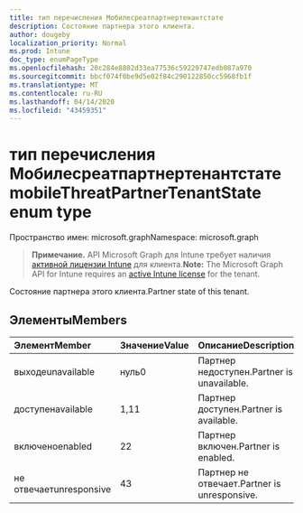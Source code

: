 ```yaml
---
title: тип перечисления Мобилесреатпартнертенантстате
description: Состояние партнера этого клиента.
author: dougeby
localization_priority: Normal
ms.prod: Intune
doc_type: enumPageType
ms.openlocfilehash: 20c284e8802d33ea77536c59229747edb087a970
ms.sourcegitcommit: bbcf074f0be9d5e02f84c290122850cc5968fb1f
ms.translationtype: MT
ms.contentlocale: ru-RU
ms.lasthandoff: 04/14/2020
ms.locfileid: "43459351"
---
```

# <a name="mobilethreatpartnertenantstate-enum-type"></a><span data-ttu-id="7c819-103">тип перечисления Мобилесреатпартнертенантстате</span><span class="sxs-lookup"><span data-stu-id="7c819-103">mobileThreatPartnerTenantState enum type</span></span>

<span data-ttu-id="7c819-104">Пространство имен: microsoft.graph</span><span class="sxs-lookup"><span data-stu-id="7c819-104">Namespace: microsoft.graph</span></span>

> <span data-ttu-id="7c819-105">**Примечание.** API Microsoft Graph для Intune требует наличия [активной лицензии Intune](https://go.microsoft.com/fwlink/?linkid=839381) для клиента.</span><span class="sxs-lookup"><span data-stu-id="7c819-105">**Note:** The Microsoft Graph API for Intune requires an [active Intune license](https://go.microsoft.com/fwlink/?linkid=839381) for the tenant.</span></span>

<span data-ttu-id="7c819-106">Состояние партнера этого клиента.</span><span class="sxs-lookup"><span data-stu-id="7c819-106">Partner state of this tenant.</span></span>

## <a name="members"></a><span data-ttu-id="7c819-107">Элементы</span><span class="sxs-lookup"><span data-stu-id="7c819-107">Members</span></span>
|<span data-ttu-id="7c819-108">Элемент</span><span class="sxs-lookup"><span data-stu-id="7c819-108">Member</span></span>|<span data-ttu-id="7c819-109">Значение</span><span class="sxs-lookup"><span data-stu-id="7c819-109">Value</span></span>|<span data-ttu-id="7c819-110">Описание</span><span class="sxs-lookup"><span data-stu-id="7c819-110">Description</span></span>|
|:---|:---|:---|
|<span data-ttu-id="7c819-111">выходе</span><span class="sxs-lookup"><span data-stu-id="7c819-111">unavailable</span></span>|<span data-ttu-id="7c819-112">нуль</span><span class="sxs-lookup"><span data-stu-id="7c819-112">0</span></span>|<span data-ttu-id="7c819-113">Партнер недоступен.</span><span class="sxs-lookup"><span data-stu-id="7c819-113">Partner is unavailable.</span></span>|
|<span data-ttu-id="7c819-114">доступен</span><span class="sxs-lookup"><span data-stu-id="7c819-114">available</span></span>|<span data-ttu-id="7c819-115">1,1</span><span class="sxs-lookup"><span data-stu-id="7c819-115">1</span></span>|<span data-ttu-id="7c819-116">Партнер доступен.</span><span class="sxs-lookup"><span data-stu-id="7c819-116">Partner is available.</span></span>|
|<span data-ttu-id="7c819-117">включено</span><span class="sxs-lookup"><span data-stu-id="7c819-117">enabled</span></span>|<span data-ttu-id="7c819-118">2</span><span class="sxs-lookup"><span data-stu-id="7c819-118">2</span></span>|<span data-ttu-id="7c819-119">Партнер включен.</span><span class="sxs-lookup"><span data-stu-id="7c819-119">Partner is enabled.</span></span>|
|<span data-ttu-id="7c819-120">не отвечает</span><span class="sxs-lookup"><span data-stu-id="7c819-120">unresponsive</span></span>|<span data-ttu-id="7c819-121">4</span><span class="sxs-lookup"><span data-stu-id="7c819-121">3</span></span>|<span data-ttu-id="7c819-122">Партнер не отвечает.</span><span class="sxs-lookup"><span data-stu-id="7c819-122">Partner is unresponsive.</span></span>|







